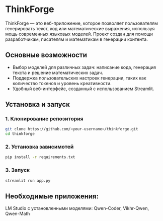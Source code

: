 # ThinkForge

ThinkForge — это веб-приложение, которое позволяет пользователям генерировать текст, код или математические выражения, используя мощь современных языковых моделей. Проект создан для помощи разработчикам, писателям и математикам в генерации контента.

## Основные возможности
- Выбор моделей для различных задач: написание кода, генерация текста и решение математических задач.
- Поддержка пользовательских настроек генерации, таких как количество токенов и уровень креативности.
- Удобный веб-интерфейс, созданный с использованием Streamlit.

## Установка и запуск

### 1. Клонирование репозитория
```bash
git clone https://github.com/<your-username>/thinkforge.git
cd thinkforge
```
### 2. Установка зависимотей
```bash
pip install -r requirements.txt
```

###  3. Запуск
```bash
streamlit run app.py
```

## Необходимые приложения:
LM Studio с установленными моделями:
Qwen-Coder, Vikhr-Qwen, Qwen-Math
